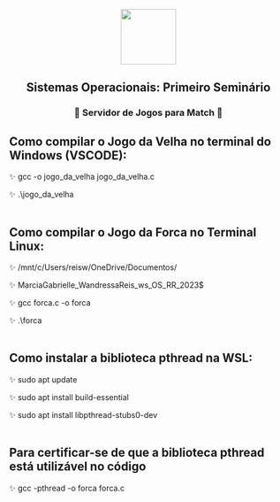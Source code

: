 <div align="center">
<img src= "https://user-images.githubusercontent.com/94376190/230129990-71a2933a-c49e-4117-97ca-30a3271d2a4e.png" width = "100px"
/>
</div>
<h2 align="center"> Sistemas Operacionais: Primeiro Seminário 
</h2>
<h3 align="center"> 👾 Servidor de Jogos para Match 👾</h3>


## Como compilar o Jogo da Velha no terminal do Windows (VSCODE):

✨ gcc -o jogo_da_velha jogo_da_velha.c

✨ .\jogo_da_velha
<br></br>
## Como compilar o Jogo da Forca no Terminal Linux:

✨ /mnt/c/Users/reisw/OneDrive/Documentos/

✨ MarciaGabrielle_WandressaReis_ws_OS_RR_2023$

✨ gcc forca.c -o forca

✨ .\forca
<br></br>
## Como instalar a biblioteca pthread na WSL:

✨ sudo apt update

✨ sudo apt install build-essential

✨ sudo apt install libpthread-stubs0-dev
<br></br>
## Para certificar-se de que a biblioteca pthread está utilizável no código

✨ gcc -pthread -o forca forca.c
